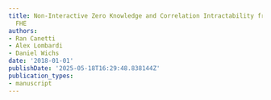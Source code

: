 ```yaml
---
title: Non-Interactive Zero Knowledge and Correlation Intractability from Circular-Secure
  FHE
authors:
- Ran Canetti
- Alex Lombardi
- Daniel Wichs
date: '2018-01-01'
publishDate: '2025-05-18T16:29:48.838144Z'
publication_types:
- manuscript
---
```

